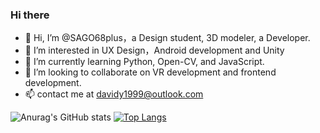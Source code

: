 
### Hi there 

- 👋 Hi, I’m @SAGO68plus，a Design student, 3D modeler, a Developer.
- 👀 I’m interested in UX Design，Android development and Unity
- 🌱 I’m currently learning Python, Open-CV, and JavaScript.
- 💞️ I’m looking to collaborate on VR development and frontend development.
- 📫 contact me at davidy1999@outlook.com

![Anurag's GitHub stats](https://github-readme-stats.vercel.app/api?username=SAGO68plus&show_icons=true&count_private=true)
[![Top Langs](https://github-readme-stats.vercel.app/api/top-langs/?username=SAGO68plus&layout=compact)](https://github.com/SAGO68plus/github-readme-stats)
